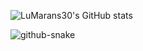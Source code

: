 ![LuMarans30's GitHub stats](https://github-readme-stats.vercel.app/api?username=LuMarans30&show_icons=true&theme=dracula)

<picture>
  <source media="(prefers-color-scheme: dark)" srcset="github-snake-dark.svg">
  <source media="(prefers-color-scheme: light)" srcset="github-snake.svg">
  <img alt="github-snake" src="github-snake.svg">
</picture>
